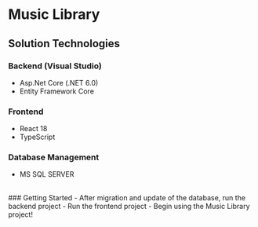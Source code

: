 ﻿# Music Library

## Solution Technologies
### Backend (Visual Studio)
-  Asp.Net Core (.NET 6.0)
-  Entity Framework Core
### Frontend
-  React 18
-  TypeScript
### Database Management
-  MS SQL SERVER
<br>
### Getting Started
- After migration and update of the database, run the backend project
- Run the frontend project
- Begin using the Music Library project!
